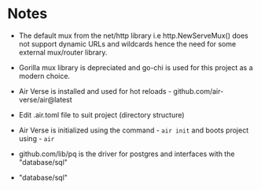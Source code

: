 # Notes

- The default mux from the net/http library i.e http.NewServeMux() does not support dynamic URLs and wildcards hence the need for some external mux/router library.

- Gorilla mux library is depreciated and go-chi is used for this project as a modern choice.

- Air Verse is installed and used for hot reloads - github.com/air-verse/air@latest

- Edit .air.toml file to suit project (directory structure)

- Air Verse is initialized using the command - `air init` and boots project using - `air`

- github.com/lib/pq is the driver for postgres and interfaces with the "database/sql"

- "database/sql" 